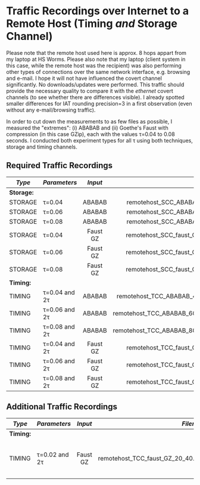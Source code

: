 # Traffic Recordings over Internet to a Remote Host (Timing *and* Storage Channel)

Please note that the remote host used here is approx. 8 hops appart from my laptop at HS Worms. Please also note that my laptop (client system in this case, while the remote host was the recipient) was also performing other types of connections over the same network interface, e.g. browsing and e-mail. I hope it will not have influenced the covert channel significantly. No downloads/updates were performed. This traffic should provide the necessary quality to compare it with the *ethernet* covert channels (to see whether there are differences visible). I already spotted smaller differences for IAT rounding precision=3 in a first observation (even without any e-mail/browsing traffic).

In order to cut down the measurements to as few files as possible, I measured the "extremes": (i) ABABAB and (ii) Goethe's Faust with compression (in this case GZip), each with the values τ=0.04 to 0.08 seconds. I conducted both experiment types for all τ using both techniques, storage and timing channels.


## Required Traffic Recordings

| *Type*        | *Parameters*  | *Input*       | *Filename* | *Comment* |
| ------------- | ------------- |:-------------:| -----:| ---------:|
| **Storage:**|
| STORAGE        | τ=0.04       | ABABAB   | remotehost_SCC_ABABAB_40.pcap | OK |
| STORAGE        | τ=0.06       | ABABAB   | remotehost_SCC_ABABAB_60.pcap | OK |
| STORAGE        | τ=0.08       | ABABAB   | remotehost_SCC_ABABAB_80.pcap | OK |
| STORAGE        | τ=0.04       | Faust GZ | remotehost_SCC_faust_GZ_40.pcap | OK |
| STORAGE        | τ=0.06       | Faust GZ | remotehost_SCC_faust_GZ_60.pcap | OK |
| STORAGE        | τ=0.08       | Faust GZ | remotehost_SCC_faust_GZ_80.pcap | OK |
| **Timing:** |
| TIMING        | τ=0.04 and 2τ | ABABAB   | remotehost_TCC_ABABAB_40_80.pcap | OK |
| TIMING        | τ=0.06 and 2τ | ABABAB   | remotehost_TCC_ABABAB_60_120.pcap | OK |
| TIMING        | τ=0.08 and 2τ | ABABAB   | remotehost_TCC_ABABAB_80_160.pcap | OK | 
| TIMING        | τ=0.04 and 2τ | Faust GZ | remotehost_TCC_faust_GZ_40.pcap | OK |
| TIMING        | τ=0.06 and 2τ | Faust GZ | remotehost_TCC_faust_GZ_60.pcap | OK |
| TIMING        | τ=0.08 and 2τ | Faust GZ | remotehost_TCC_faust_GZ_80.pcap | OK |


## Additional Traffic Recordings


| *Type*        | *Parameters*  | *Input*       | *Filename* | *Comment* |
| ------------- | ------------- |:-------------:| -----:| ---------:|
| **Timing:** |
| TIMING        | τ=0.02 and 2τ | Faust GZ | remotehost_TCC_faust_GZ_20_40.pcap | OK, *not required, just additional data* |


